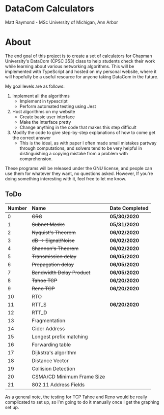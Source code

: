 # DataCom Calculators
Matt Raymond - MSc University of Michigan, Ann Arbor

# About
The end goal of this project is to create a set of calculators for Chapman
University's DataCom (CPSC 353) class to help students check their work while
learning about various networking algorithms. This will be implemented with
TypeScript and hosted on my personal website, where it will hopefully be a
useful resource for anyone taking DataCom in the future.

My goal levels are as follows:
1. Implement all the algorithms
    - Implement in typescript
    - Perform automated testing using Jest
2. Host algorithms on my website
    - Create basic user interface
    - Make the interface pretty
    - Change anything in the code that makes this step difficult
3. Modify the code to give step-by-step explanations of how to come get the
correct answer
    - This is the ideal, as with paper I often made small mistakes partway
    through computations, and solvers tend to be very helpful in distinguishing
    a copying mistake from a problem with comprehension.

These programs will be released under the GNU license, and people can use them
for whatever they want, no questions asked. However, If you're doing something
interesting with it, feel free to let me know.

## ToDo
| Number |  Name                       | Date Completed |
|:-------|:----------------------------|:---------------|
| 0      | ~~CRC~~                     | **05/30/2020** |
| 1      | ~~Subnet Masks~~            | **05/31/2020** |
| 2      | ~~Nyquist's Theorem~~       | **06/02/2020** |
| 3      | ~~dB -> Signal/Noise~~      | **06/02/2020** |
| 4      | ~~Shannon's Theorem~~       | **06/02/2020** |
| 5      | ~~Transmission delay~~      | **06/05/2020** |
| 6      | ~~Propagation delay~~       | **06/05/2020** |
| 7      | ~~Bandwidth Delay Product~~ | **06/05/2020** |
| 8      | ~~Tahoe TCP~~               | **06/20/2020** |
| 9      | ~~Reno TCP~~                | **06/20/2020** |
| 10     | RTO                         |                |
| 11     | RTT_S                       | **06/20/2020** |
| 12     | RTT_D                       |                |
| 13     | Fragmentation               |                |
| 14     | Cider Address               |                |
| 15     | Longest prefix matching     |                |
| 16     | Forwarding table            |                |
| 17     | Dijkstra's algorithm        |                |
| 18     | Distance Vector             |                |
| 19     | Collision Detection         |                |
| 20     | CSMA/CD Minimum Frame Size  |                |
| 21     | 802.11 Address Fields       |                |  

As a general note, the testing for TCP Tahoe and Reno would be really
complicated to set up, so I'm going to do it manually once I get the graphing
set up.
